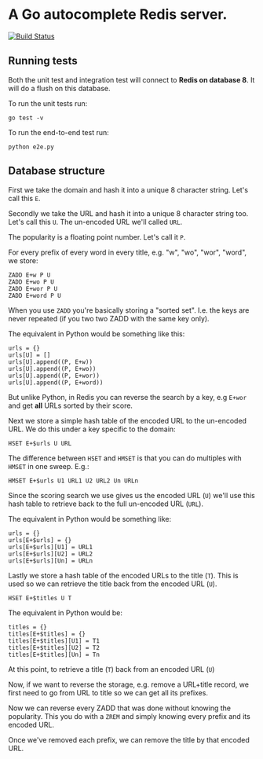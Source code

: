 A Go autocomplete Redis server.
===============================

[![Build Status](https://travis-ci.org/peterbe/autocompeter.svg?branch=master)](https://travis-ci.org/peterbe/autocompeter) 

Running tests
-------------

Both the unit test and integration test will connect to **Redis on
database 8**. It will do a flush on this database.

To run the unit tests run:

    go test -v

To run the end-to-end test run:

    python e2e.py


Database structure
------------------

First we take the domain and hash it into a unique 8 character string.
Let's call this `E`.

Secondly we take the URL and hash it into a unique 8 character string too.
Let's call this `U`. The un-encoded URL we'll called `URL`.

The popularity is a floating point number. Let's call it `P`.

For every prefix of every word in every title, e.g. "w", "wo", "wor", "word",
we store:

    ZADD E+w P U
    ZADD E+wo P U
    ZADD E+wor P U
    ZADD E+word P U

When you use `ZADD` you're basically storing a "sorted set". I.e. the
keys are never repeated (if you two two ZADD with the same key only).

The equivalent in Python would be something like this:

    urls = {}
    urls[U] = []
    urls[U].append((P, E+w))
    urls[U].append((P, E+wo))
    urls[U].append((P, E+wor))
    urls[U].append((P, E+word))

But unlike Python, in Redis you can reverse the search by a key, e.g `E+wor`
and get **all** URLs sorted by their score.

Next we store a simple hash table of the encoded URL to the un-encoded URL.
We do this under a key specific to the domain:

    HSET E+$urls U URL

The difference between `HSET` and `HMSET` is that you can do multiples with
`HMSET` in one sweep. E.g.:

    HMSET E+$urls U1 URL1 U2 URL2 Un URLn

Since the scoring search we use gives us the encoded URL (`U`) we'll use
this hash table to retrieve back to the full un-encoded URL (`URL`).

The equivalent in Python would be something like:

    urls = {}
    urls[E+$urls] = {}
    urls[E+$urls][U1] = URL1
    urls[E+$urls][U2] = URL2
    urls[E+$urls][Un] = URLn

Lastly we store a hash table of the encoded URLs to the title (`T`). This is
used so we can retrieve the title back from the encoded URL (`U`).

    HSET E+$titles U T

The equivalent in Python would be:

    titles = {}
    titles[E+$titles] = {}
    titles[E+$titles][U1] = T1
    titles[E+$titles][U2] = T2
    titles[E+$titles][Un] = Tn

At this point, to retrieve a title (`T`) back from an encoded URL (`U`)

Now, if we want to reverse the storage, e.g. remove a URL+title record, we
first need to go from URL to title so we can get all its prefixes.

Now we can reverse every ZADD that was done without knowing the popularity.
This you do with a `ZREM` and simply knowing every prefix and its encoded URL.

Once we've removed each prefix, we can remove the title by that encoded URL.

